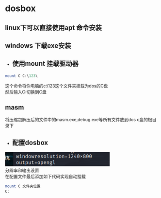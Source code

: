 # **dosbox**
## **linux**下可以直接使用apt 命令安装 
## windows 下载exe安装
- ## **使用mount 挂载驱动器**
```powershell
mount C C:\123\
```
这个命令将你电脑的c:\123这个文件夹挂载为dos的C盘  
然后输入C:切换到C盘
## **masm**
将压缩包解压后的文件中的masm.exe,debug.exe等所有文件放到dos c盘的根目录下  
- ## **配置dosbox**
![tp](https://github.com/Gyxqq/asm/blob/master/picture/config_1.png)  
分辨率和输出设置  
在配置文件最后添加如下代码实现自动挂载
```powershell
mount C 文件夹位置
C:
```



